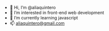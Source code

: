 - 👋 Hi, I’m @aliaquintero
- 👀 I’m interested in front-end web development
- 🌱 I’m currently learning javascript
- 📫 aliaquintero@gmail.com

<!---
aliaquintero/aliaquintero is a ✨ special ✨ repository because its `README.md` (this file) appears on your GitHub profile.
You can click the Preview link to take a look at your changes.
--->
